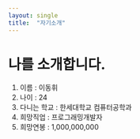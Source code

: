 ```yaml
---
layout: single
title:  "자기소개"
---
```

# 나를 소개합니다.

1. 이름 : 이동휘
2. 나이 : 24
3. 다니는 학교 : 한세대학교 컴퓨터공학과
4. 희망직업 : 프로그래밍개발자
5. 희망연봉 : 1,000,000,000
